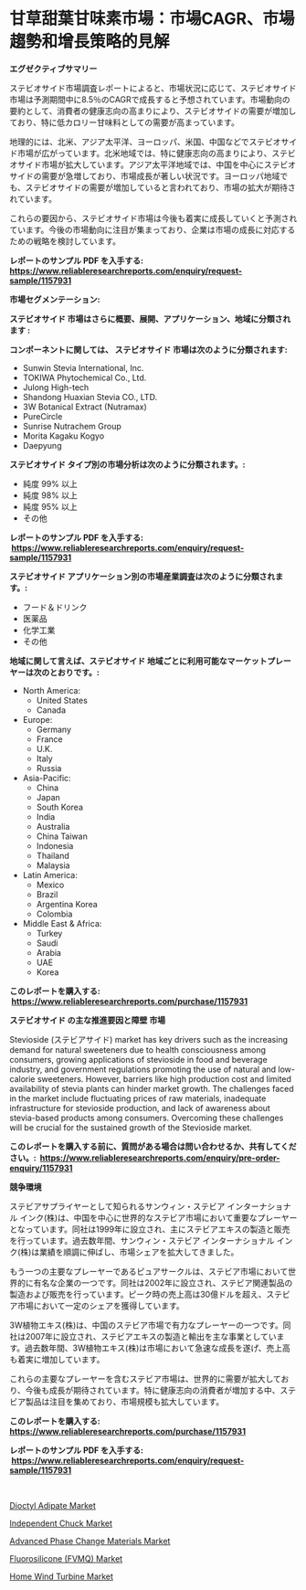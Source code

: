<p><h1>甘草甜葉甘味素市場：市場CAGR、市場趨勢和增長策略的見解</h1></p><p><strong>エグゼクティブサマリー</strong></p>
<p><p>ステビオサイド市場調査レポートによると、市場状況に応じて、ステビオサイド市場は予測期間中に8.5％のCAGRで成長すると予想されています。市場動向の要約として、消費者の健康志向の高まりにより、ステビオサイドの需要が増加しており、特に低カロリー甘味料としての需要が高まっています。</p><p>地理的には、北米、アジア太平洋、ヨーロッパ、米国、中国などでステビオサイド市場が広がっています。北米地域では、特に健康志向の高まりにより、ステビオサイド市場が拡大しています。アジア太平洋地域では、中国を中心にステビオサイドの需要が急増しており、市場成長が著しい状況です。ヨーロッパ地域でも、ステビオサイドの需要が増加していると言われており、市場の拡大が期待されています。</p><p>これらの要因から、ステビオサイド市場は今後も着実に成長していくと予測されています。今後の市場動向に注目が集まっており、企業は市場の成長に対応するための戦略を検討しています。</p></p>
<p><strong>レポートのサンプル PDF を入手する: <a href="https://www.reliableresearchreports.com/enquiry/request-sample/1157931">https://www.reliableresearchreports.com/enquiry/request-sample/1157931</a></strong></p>
<p><strong>市場セグメンテーション:</strong></p>
<p><strong> ステビオサイド 市場はさらに概要、展開、アプリケーション、地域に分類されます :</strong></p>
<p><strong>コンポーネントに関しては、 ステビオサイド 市場は次のように分類されます: &nbsp;</strong></p>
<p><ul><li>Sunwin Stevia International, Inc.</li><li>TOKIWA Phytochemical Co., Ltd.</li><li>Julong High-tech</li><li>Shandong Huaxian Stevia CO., LTD.</li><li>3W Botanical Extract (Nutramax)</li><li>PureCircle</li><li>Sunrise Nutrachem Group</li><li>Morita Kagaku Kogyo</li><li>Daepyung</li></ul></p>
<p><strong> ステビオサイド タイプ別の市場分析は次のように分類されます。:</strong></p>
<p><ul><li>純度 99% 以上</li><li>純度 98% 以上</li><li>純度 95% 以上</li><li>その他</li></ul></p>
<p><strong>レポートのサンプル PDF を入手する: &nbsp;<a href="https://www.reliableresearchreports.com/enquiry/request-sample/1157931">https://www.reliableresearchreports.com/enquiry/request-sample/1157931</a></strong></p>
<p><strong> ステビオサイド アプリケーション別の市場産業調査は次のように分類されます。:</strong></p>
<p><ul><li>フード＆ドリンク</li><li>医薬品</li><li>化学工業</li><li>その他</li></ul></p>
<p><strong>地域に関して言えば、ステビオサイド 地域ごとに利用可能なマーケットプレーヤーは次のとおりです。:</strong></p>
<p><ul>
    <li>
        North America:
        <ul>
            <li>United States</li>
            <li>Canada</li>
        </ul>
    </li>
    <li>
        Europe:
        <ul>
            <li>Germany</li>
            <li>France</li>
            <li>U.K.</li>
            <li>Italy</li>
            <li>Russia</li>
        </ul>
    </li>
    <li>
        Asia-Pacific:
        <ul>
            <li>China</li>
            <li>Japan</li>
            <li>South Korea</li>
            <li>India</li>
            <li>Australia</li>
            <li>China Taiwan</li>
            <li>Indonesia</li>
            <li>Thailand</li>
            <li>Malaysia</li>
        </ul>
    </li>
    <li>
        Latin America:
        <ul>
            <li>Mexico</li>
            <li>Brazil</li>
            <li>Argentina Korea</li>
            <li>Colombia</li>
        </ul>
    </li>
    <li>
        Middle East & Africa:
        <ul>
            <li>Turkey</li>
            <li>Saudi</li>
            <li>Arabia</li>
            <li>UAE</li>
            <li>Korea</li>
        </ul>
    </li>
    </ul></p>
<p><strong>このレポートを購入する: &nbsp;<a href="https://www.reliableresearchreports.com/purchase/1157931">https://www.reliableresearchreports.com/purchase/1157931</a></strong></p>
<p><strong>ステビオサイド の主な推進要因と障壁 市場</strong></p>
<p><p>Stevioside (ステビアサイド) market has key drivers such as the increasing demand for natural sweeteners due to health consciousness among consumers, growing applications of stevioside in food and beverage industry, and government regulations promoting the use of natural and low-calorie sweeteners. However, barriers like high production cost and limited availability of stevia plants can hinder market growth. The challenges faced in the market include fluctuating prices of raw materials, inadequate infrastructure for stevioside production, and lack of awareness about stevia-based products among consumers. Overcoming these challenges will be crucial for the sustained growth of the Stevioside market.</p></p>
<p><strong>このレポートを購入する前に、質問がある場合は問い合わせるか、共有してください。:&nbsp; <a href="https://www.reliableresearchreports.com/enquiry/pre-order-enquiry/1157931">https://www.reliableresearchreports.com/enquiry/pre-order-enquiry/1157931</a></strong></p>
<p><strong>競争環境</strong></p>
<p><p>ステビアサプライヤーとして知られるサンウィン・ステビア インターナショナル インク(株)は、中国を中心に世界的なステビア市場において重要なプレーヤーとなっています。同社は1999年に設立され、主にステビアエキスの製造と販売を行っています。過去数年間、サンウィン・ステビア インターナショナル インク(株)は業績を順調に伸ばし、市場シェアを拡大してきました。</p><p>もう一つの主要なプレーヤーであるピュアサークルは、ステビア市場において世界的に有名な企業の一つです。同社は2002年に設立され、ステビア関連製品の製造および販売を行っています。ピーク時の売上高は30億ドルを超え、ステビア市場において一定のシェアを獲得しています。</p><p>3W植物エキス(株)は、中国のステビア市場で有力なプレーヤーの一つです。同社は2007年に設立され、ステビアエキスの製造と輸出を主な事業としています。過去数年間、3W植物エキス(株)は市場において急速な成長を遂げ、売上高も着実に増加しています。</p><p>これらの主要なプレーヤーを含むステビア市場は、世界的に需要が拡大しており、今後も成長が期待されています。特に健康志向の消費者が増加する中、ステビア製品は注目を集めており、市場規模も拡大しています。</p></p>
<p><strong>このレポートを購入する: &nbsp; <a href="https://www.reliableresearchreports.com/purchase/1157931">https://www.reliableresearchreports.com/purchase/1157931</a></strong></p>
<p><strong>レポートのサンプル PDF を入手する: &nbsp;<a href="https://www.reliableresearchreports.com/enquiry/request-sample/1157931">https://www.reliableresearchreports.com/enquiry/request-sample/1157931</a></strong><strong></strong></p>
<p>&nbsp;</p>
<p><p><a href="https://github.com/RickHolmes3/Market-Research-Report-List-3/blob/main/dioctyl-adipate-market.md">Dioctyl Adipate Market</a></p><p><a href="https://gamy-alyssum-396.notion.site/Independent-Chuck-Market-Size-Reflecting-a-Forecast-Till-2031-Market-By-Type-By-Application-and-By-6a67cc095a7e46c7b0b3b5e69c2ecbfb">Independent Chuck Market</a></p><p><a href="https://github.com/Krish2023na/Market-Research-Report-List-3/blob/main/advanced-phase-change-materials-market.md">Advanced Phase Change Materials Market</a></p><p><a href="https://view.publitas.com/reportprime-1/global-fluorosilicone-fvmq-market-by-types-applications-and-major-players-with-regional-growth-rate-analysis-and-development-situation-from-2023-to-2030/">Fluorosilicone (FVMQ) Market</a></p><p><a href="https://issuu.com/reportprime-2/docs/home-wind-turbine-market-size-2030.pptx">Home Wind Turbine Market</a></p></p>